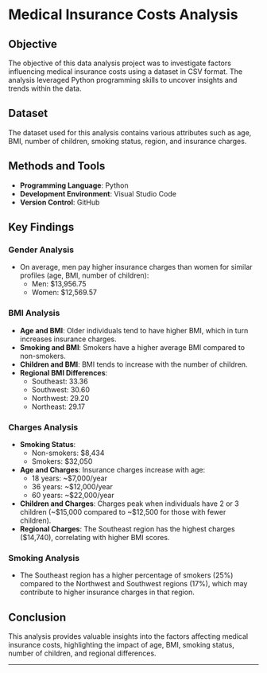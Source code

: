 # Medical Insurance Costs Analysis

## Objective
The objective of this data analysis project was to investigate factors influencing medical insurance costs using a dataset in CSV format. The analysis leveraged Python programming skills to uncover insights and trends within the data.

## Dataset
The dataset used for this analysis contains various attributes such as age, BMI, number of children, smoking status, region, and insurance charges.

## Methods and Tools
- **Programming Language**: Python
- **Development Environment**: Visual Studio Code
- **Version Control**: GitHub

## Key Findings

### Gender Analysis
- On average, men pay higher insurance charges than women for similar profiles (age, BMI, number of children):
  - Men: \$13,956.75
  - Women: \$12,569.57

### BMI Analysis
- **Age and BMI**: Older individuals tend to have higher BMI, which in turn increases insurance charges.
- **Smoking and BMI**: Smokers have a higher average BMI compared to non-smokers.
- **Children and BMI**: BMI tends to increase with the number of children.
- **Regional BMI Differences**:
  - Southeast: 33.36
  - Southwest: 30.60
  - Northwest: 29.20
  - Northeast: 29.17

### Charges Analysis
- **Smoking Status**:
  - Non-smokers: \$8,434
  - Smokers: \$32,050
- **Age and Charges**: Insurance charges increase with age:
  - 18 years: ~\$7,000/year
  - 36 years: ~\$12,000/year
  - 60 years: ~\$22,000/year
- **Children and Charges**: Charges peak when individuals have 2 or 3 children (~\$15,000 compared to ~\$12,500 for those with fewer children).
- **Regional Charges**: The Southeast region has the highest charges (\$14,740), correlating with higher BMI scores.

### Smoking Analysis
- The Southeast region has a higher percentage of smokers (25%) compared to the Northwest and Southwest regions (17%), which may contribute to higher insurance charges in that region.

## Conclusion
This analysis provides valuable insights into the factors affecting medical insurance costs, highlighting the impact of age, BMI, smoking status, number of children, and regional differences.

---
